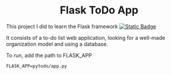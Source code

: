 # <center>Flask ToDo App</center>

This project I did to learn the Flask framework [![Static Badge](https://img.shields.io/badge/Flask-FF6)](https://flask.palletsprojects.com/en/3.0.x/)

It consists of a to-do list web application, looking for a well-made organization model and using a database.

To run, add the path to FLASK_APP

`FLASK_APP=pytodo/app.py`